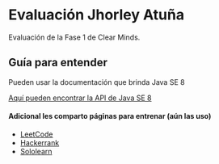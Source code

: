 # Evaluación Jhorley Atuña
Evaluación de la Fase 1 de Clear Minds. 

<h2>Guía para entender</h2>
<p>Pueden usar la documentación que brinda Java SE 8</p>
<a href="https://docs.oracle.com/javase/8/docs/api/"> Aquí pueden encontrar la API de Java SE 8 </a>

<h4>Adicional les comparto páginas para entrenar (aún las uso) </h4>
<ul>
  <li><a href="https://leetcode.com/">LeetCode</a></li>
  <li><a href="https://www.hackerrank.com/">Hackerrank</a></li>
  <li><a href="sololearn.com/">Sololearn</a></li>
</ul>
